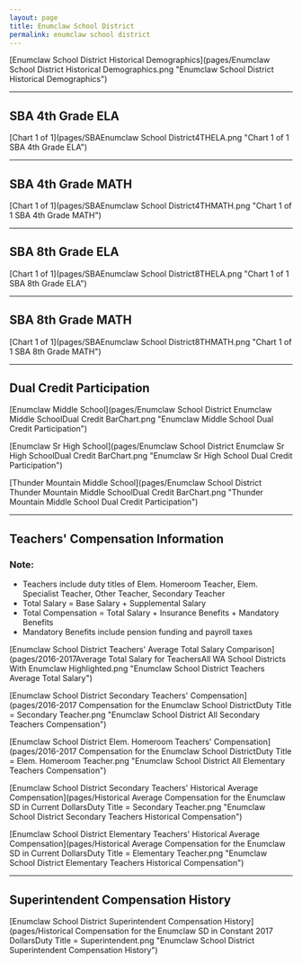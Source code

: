 ```yaml
---
layout: page
title: Enumclaw School District
permalink: enumclaw school district
---
```



[Enumclaw School District Historical Demographics](pages/Enumclaw School District Historical Demographics.png "Enumclaw School District Historical Demographics")

___

## SBA 4th Grade ELA

[Chart 1 of 1](pages/SBAEnumclaw School District4THELA.png "Chart 1 of 1 SBA 4th Grade ELA")


___

## SBA 4th Grade MATH

[Chart 1 of 1](pages/SBAEnumclaw School District4THMATH.png "Chart 1 of 1 SBA 4th Grade MATH")


___

## SBA 8th Grade ELA

[Chart 1 of 1](pages/SBAEnumclaw School District8THELA.png "Chart 1 of 1 SBA 8th Grade ELA")


___

## SBA 8th Grade MATH

[Chart 1 of 1](pages/SBAEnumclaw School District8THMATH.png "Chart 1 of 1 SBA 8th Grade MATH")


___

## Dual Credit Participation

[Enumclaw Middle School](pages/Enumclaw School District Enumclaw Middle SchoolDual Credit BarChart.png "Enumclaw Middle School Dual Credit Participation")

[Enumclaw Sr High School](pages/Enumclaw School District Enumclaw Sr High SchoolDual Credit BarChart.png "Enumclaw Sr High School Dual Credit Participation")

[Thunder Mountain Middle School](pages/Enumclaw School District Thunder Mountain Middle SchoolDual Credit BarChart.png "Thunder Mountain Middle School Dual Credit Participation")


___

## Teachers' Compensation Information
### Note:
- Teachers include duty titles of Elem. Homeroom Teacher, Elem. Specialist Teacher, Other Teacher, Secondary Teacher
- Total Salary = Base Salary + Supplemental Salary
- Total Compensation = Total Salary + Insurance Benefits + Mandatory Benefits
- Mandatory Benefits include pension funding and payroll taxes

[Enumclaw School District Teachers' Average Total Salary Comparison](pages/2016-2017Average Total Salary for TeachersAll WA School Districts With Enumclaw Highlighted.png "Enumclaw School District Teachers Average Total Salary")

[Enumclaw School District Secondary Teachers' Compensation](pages/2016-2017 Compensation for the Enumclaw School DistrictDuty Title = Secondary Teacher.png "Enumclaw School District All Secondary Teachers Compensation")

[Enumclaw School District Elem. Homeroom Teachers' Compensation](pages/2016-2017 Compensation for the Enumclaw School DistrictDuty Title = Elem. Homeroom Teacher.png "Enumclaw School District All Elementary Teachers Compensation")

[Enumclaw School District Secondary Teachers' Historical Average Compensation](pages/Historical Average Compensation for the Enumclaw SD in Current DollarsDuty Title = Secondary Teacher.png "Enumclaw School District Secondary Teachers Historical Compensation")

[Enumclaw School District Elementary Teachers' Historical Average Compensation](pages/Historical Average Compensation for the Enumclaw SD in Current DollarsDuty Title = Elementary Teacher.png "Enumclaw School District Elementary Teachers Historical Compensation")


___

## Superintendent Compensation History

[Enumclaw School District Superintendent Compensation History](pages/Historical Compensation for the Enumclaw SD in Constant 2017 DollarsDuty Title = Superintendent.png "Enumclaw School District Superintendent Compensation History")


